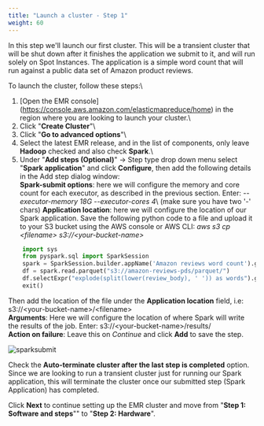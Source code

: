```yaml
---
title: "Launch a cluster - Step 1"
weight: 60
---
```


In this step we'll launch our first cluster. This will be a transient cluster that will be shut down after it finishes the application we submit to it, and will run solely on Spot Instances. The application is a simple word count that will run against a public data set of Amazon product reviews.

To launch the cluster, follow these steps:\

1. [Open the EMR console] (https://console.aws.amazon.com/elasticmapreduce/home) in the region where you are looking to launch your cluster.\
1. Click "**Create Cluster**"\
1. Click "**Go to advanced options**"\
1. Select the latest EMR release, and in the list of components, only leave **Hadoop** checked and also check **Spark**.\
1. Under "**Add steps (Optional)**" -> Step type drop down menu select "**Spark application**" and click **Configure**, then add the following details in the Add step dialog window:\
**Spark-submit options**: here we will configure the memory and core count for each executor, as described in the previous section. Enter: *--executor-memory 18G --executor-cores 4*\ (make sure you have two '-' chars)
**Application location**: here we will configure the location of our Spark application. Save the following python code to a file and upload it to your S3 bucket using the AWS console or AWS CLI: *aws s3 cp \<filename\> s3://\<your-bucket-name\>*

```python
    import sys
    from pyspark.sql import SparkSession
    spark = SparkSession.builder.appName('Amazon reviews word count').getOrCreate()
    df = spark.read.parquet("s3://amazon-reviews-pds/parquet/")
    df.selectExpr("explode(split(lower(review_body), ' ')) as words").groupBy("words").count().write.mode("overwrite").parquet(sys.argv[1])
    exit()
```
Then add the location of the file under the **Application location** field, i.e: s3://\<your-bucket-name\>/\<filename\>\
**Arguments**: Here we will configure the location of where Spark will write the results of the job. Enter: s3://\<your-bucket-name\>/results/\
**Action on failure**: Leave this on *Continue* and click **Add** to save the step.

![sparksubmit](/images/running-emr-spark-apps-on-spot/sparksubmitstep.png)

Check the **Auto-terminate cluster after the last step is completed** option. Since we are looking to run a transient cluster just for running our Spark application, this will terminate the cluster once our submitted step (Spark Application) has completed.

Click **Next** to continue setting up the EMR cluster and move from "**Step 1: Software and steps**"" to "**Step 2: Hardware**".
